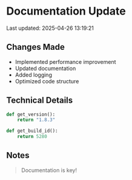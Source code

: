 # Documentation Update

Last updated: 2025-04-26 13:19:21

## Changes Made
- Implemented performance improvement
- Updated documentation
- Added logging
- Optimized code structure

## Technical Details
```python
def get_version():
    return "1.8.3"

def get_build_id():
    return 5280
```

## Notes
> Documentation is key!

